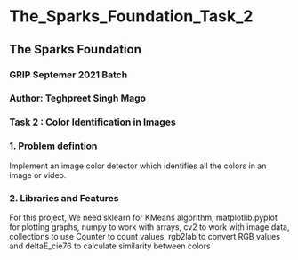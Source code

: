 # The_Sparks_Foundation_Task_2

## The Sparks Foundation

### GRIP Septemer 2021 Batch

### Author: Teghpreet Singh Mago

### Task 2 : Color Identification in Images

### 1. Problem defintion

Implement an image color detector which identifies all the colors in an image or video.

### 2. Libraries and Features

For this project, We need sklearn for KMeans algorithm, matplotlib.pyplot for plotting graphs, numpy to work with arrays, cv2 to work with image data, collections to use Counter to count values, rgb2lab to convert RGB values and deltaE_cie76 to calculate similarity between colors
